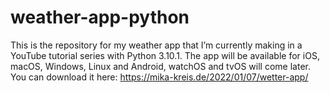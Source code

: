 # weather-app-python
This is the repository for my weather app that I’m currently making in a YouTube tutorial series with Python 3.10.1. The app will be available for iOS, macOS, Windows, Linux and Android, watchOS and tvOS will come later. You can download it here: https://mika-kreis.de/2022/01/07/wetter-app/
